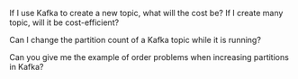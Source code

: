 
If I use Kafka to create a new topic, what will the cost be? If I create many topic, will it be cost-efficient?

Can I change the partition count of a Kafka topic while it is running?

Can you give me the example of order problems when increasing partitions in Kafka?